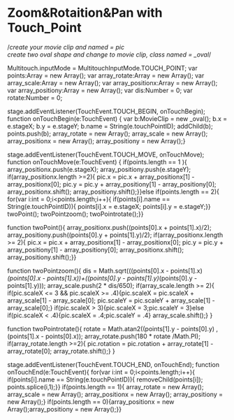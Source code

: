 Zoom&Rotaition&Pan with Touch_Point
==================
/*create your movie clip and named  =  pic  
create two oval shape and change to movie clip, class named = _oval*/

Multitouch.inputMode = MultitouchInputMode.TOUCH_POINT;
var points:Array = new Array();
var array_rotate:Array = new Array();
var array_scale:Array = new Array();
var array_positionx:Array = new Array();
var array_positiony:Array = new Array();
var dis:Number = 0;
var rotate:Number = 0;


stage.addEventListener(TouchEvent.TOUCH_BEGIN, onTouchBegin); 
function onTouchBegin(e:TouchEvent) {
		var b:MovieClip = new _oval();
		b.x = e.stageX;
		b.y = e.stageY;
		b.name = String(e.touchPointID);
		addChild(b);
		points.push(b);
		array_rotate = new Array();
		array_scale = new Array();
		array_positionx = new Array();
		array_positiony = new Array();}

stage.addEventListener(TouchEvent.TOUCH_MOVE, onTouchMove);
function onTouchMove(e:TouchEvent) {
	if(points.length == 1 ){
	array_positionx.push(e.stageX);
	array_positiony.push(e.stageY);
		if(array_positionx.length >=2){
		pic.x = pic.x + array_positionx[1] - array_positionx[0];
		pic.y = pic.y + array_positiony[1] - array_positiony[0];
		array_positionx.shift();
		array_positiony.shift();}}else
	if(points.length == 2){
		for(var i:int = 0;i<points.length;i++){
			if(points[i].name == String(e.touchPointID)){
				points[i].x = e.stageX;
				points[i].y = e.stageY;}}
		twoPoint();
		twoPointzoom();
		twoPointrotate();}}

function twoPoint(){
	array_positionx.push((points[0].x + points[1].x)/2);
	array_positiony.push((points[0].y + points[1].y)/2);
	if(array_positionx.length >= 2){
	pic.x = pic.x + array_positionx[1] - array_positionx[0];
	pic.y = pic.y + array_positiony[1] - array_positiony[0];
	array_positionx.shift();
	array_positiony.shift();}}

function twoPointzoom(){
	dis = Math.sqrt(((points[0].x - points[1].x)*(points[0].x - points[1].x))+((points[0].y - points[1].y)*(points[0].y - points[1].y)));
	array_scale.push(2 * dis/650);
	if(array_scale.length >= 2){
	if(pic.scaleX <= 3 && pic.scaleX >= .4){pic.scaleX = pic.scaleX + array_scale[1] - array_scale[0];
	pic.scaleY = pic.scaleY + array_scale[1] - array_scale[0];}
	if(pic.scaleX > 3){pic.scaleX = 3;pic.scaleY = 3}else 
	if(pic.scaleX < .4){pic.scaleX = .4;pic.scaleY = .4}
	array_scale.shift();}
}

		
function twoPointrotate(){
	rotate = Math.atan2((points[1].y - points[0].y) , (points[1].x - points[0].x));
	array_rotate.push(180 * rotate /Math.PI);
	if(array_rotate.length >=2){
	pic.rotation = pic.rotation + array_rotate[1] - array_rotate[0];
	array_rotate.shift();}
}


stage.addEventListener(TouchEvent.TOUCH_END, onTouchEnd);
function onTouchEnd(e:TouchEvent){
	for(var i:int = 0;i<points.length;i++){
	if(points[i].name == String(e.touchPointID)){
	removeChild(points[i]);
	points.splice(i,1);}}
	if(points.length == 1){
		array_rotate = new Array();
		array_scale = new Array();
		array_positionx = new Array();
		array_positiony = new Array();}
	if(points.length == 0){array_positionx = new Array();array_positiony = new Array();}}
